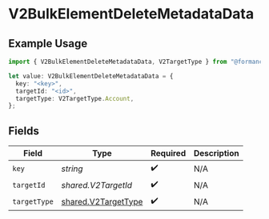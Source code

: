 # V2BulkElementDeleteMetadataData

## Example Usage

```typescript
import { V2BulkElementDeleteMetadataData, V2TargetType } from "@formance/formance-sdk/sdk/models/shared";

let value: V2BulkElementDeleteMetadataData = {
  key: "<key>",
  targetId: "<id>",
  targetType: V2TargetType.Account,
};
```

## Fields

| Field                                                             | Type                                                              | Required                                                          | Description                                                       |
| ----------------------------------------------------------------- | ----------------------------------------------------------------- | ----------------------------------------------------------------- | ----------------------------------------------------------------- |
| `key`                                                             | *string*                                                          | :heavy_check_mark:                                                | N/A                                                               |
| `targetId`                                                        | *shared.V2TargetId*                                               | :heavy_check_mark:                                                | N/A                                                               |
| `targetType`                                                      | [shared.V2TargetType](../../../sdk/models/shared/v2targettype.md) | :heavy_check_mark:                                                | N/A                                                               |